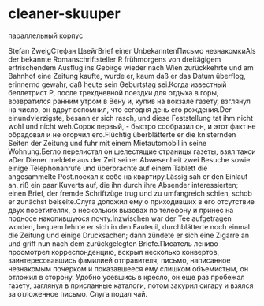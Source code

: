 # cleaner-skuuper
параллельный корпус
<?xml version="1.0"?>
<tmx><head creationtool="Skuuper TMX creator"/><body><tu><tuv xml:lang="de"><seg>Stefan Zweig</seg></tuv><tuv xml:lang="ru"><seg>&#x421;&#x442;&#x435;&#x444;&#x430;&#x43D; &#x426;&#x432;&#x435;&#x439;&#x433;</seg></tuv></tu><tu><tuv xml:lang="de"><seg>Brief einer Unbekannten</seg></tuv><tuv xml:lang="ru"><seg>&#x41F;&#x438;&#x441;&#x44C;&#x43C;&#x43E; &#x43D;&#x435;&#x437;&#x43D;&#x430;&#x43A;&#x43E;&#x43C;&#x43A;&#x438;</seg></tuv></tu><tu><tuv xml:lang="de"><seg>Als der bekannte Romanschriftsteller R fr&#xFC;hmorgens von dreit&#xE4;gigem erfrischendem Ausflug ins Gebirge wieder nach Wien zur&#xFC;ckkehrte und am Bahnhof eine Zeitung kaufte, wurde er, kaum da&#xDF; er das Datum &#xFC;berflog, erinnernd gewahr, da&#xDF; heute sein Geburtstag sei.</seg></tuv><tuv xml:lang="ru"><seg>&#x41A;&#x43E;&#x433;&#x434;&#x430; &#x438;&#x437;&#x432;&#x435;&#x441;&#x442;&#x43D;&#x44B;&#x439; &#x431;&#x435;&#x43B;&#x43B;&#x435;&#x442;&#x440;&#x438;&#x441;&#x442; &#x420;, &#x43F;&#x43E;&#x441;&#x43B;&#x435; &#x442;&#x440;&#x435;&#x445;&#x434;&#x43D;&#x435;&#x432;&#x43D;&#x43E;&#x439; &#x43F;&#x43E;&#x435;&#x437;&#x434;&#x43A;&#x438; &#x434;&#x43B;&#x44F; &#x43E;&#x442;&#x434;&#x44B;&#x445;&#x430; &#x432; &#x433;&#x43E;&#x440;&#x44B;, &#x432;&#x43E;&#x437;&#x432;&#x440;&#x430;&#x442;&#x438;&#x43B;&#x441;&#x44F; &#x440;&#x430;&#x43D;&#x43D;&#x438;&#x43C; &#x443;&#x442;&#x440;&#x43E;&#x43C; &#x432; &#x412;&#x435;&#x43D;&#x443; &#x438;, &#x43A;&#x443;&#x43F;&#x438;&#x432; &#x43D;&#x430; &#x432;&#x43E;&#x43A;&#x437;&#x430;&#x43B;&#x435; &#x433;&#x430;&#x437;&#x435;&#x442;&#x443;, &#x432;&#x437;&#x433;&#x43B;&#x44F;&#x43D;&#x443;&#x43B; &#x43D;&#x430; &#x447;&#x438;&#x441;&#x43B;&#x43E;, &#x43E;&#x43D; &#x432;&#x434;&#x440;&#x443;&#x433; &#x432;&#x441;&#x43F;&#x43E;&#x43C;&#x43D;&#x438;&#x43B;, &#x447;&#x442;&#x43E; &#x441;&#x435;&#x433;&#x43E;&#x434;&#x43D;&#x44F; &#x434;&#x435;&#x43D;&#x44C; &#x435;&#x433;&#x43E; &#x440;&#x43E;&#x436;&#x434;&#x435;&#x43D;&#x438;&#x44F;.</seg></tuv></tu><tu><tuv xml:lang="de"><seg>Der einundvierzigste, besann er sich rasch, und diese Feststellung tat ihm nicht wohl und nicht weh.</seg></tuv><tuv xml:lang="ru"><seg>&#x421;&#x43E;&#x440;&#x43E;&#x43A; &#x43F;&#x435;&#x440;&#x432;&#x44B;&#x439;, - &#x431;&#x44B;&#x441;&#x442;&#x440;&#x43E; &#x441;&#x43E;&#x43E;&#x431;&#x440;&#x430;&#x437;&#x438;&#x43B; &#x43E;&#x43D;, &#x438; &#x44D;&#x442;&#x43E;&#x442; &#x444;&#x430;&#x43A;&#x442; &#x43D;&#x435; &#x43E;&#x431;&#x440;&#x430;&#x434;&#x43E;&#x432;&#x430;&#x43B; &#x438; &#x43D;&#x435; &#x43E;&#x433;&#x43E;&#x440;&#x447;&#x438;&#x43B; &#x435;&#x433;&#x43E;.</seg></tuv></tu><tu><tuv xml:lang="de"><seg>Fl&#xFC;chtig &#xFC;berbl&#xE4;tterte er die knisternden Seiten der Zeitung und fuhr mit einem Mietautomobil in seine Wohnung.</seg></tuv><tuv xml:lang="ru"><seg>&#x411;&#x435;&#x433;&#x43B;&#x43E; &#x43F;&#x435;&#x440;&#x435;&#x43B;&#x438;&#x441;&#x442;&#x430;&#x43B; &#x43E;&#x43D; &#x448;&#x435;&#x43B;&#x435;&#x441;&#x442;&#x44F;&#x449;&#x438;&#x435; &#x441;&#x442;&#x440;&#x430;&#x43D;&#x438;&#x446;&#x44B; &#x433;&#x430;&#x437;&#x435;&#x442;&#x44B;, &#x432;&#x437;&#x44F;&#x43B; &#x442;&#x430;&#x43A;&#x441;&#x438; &#x438;</seg></tuv></tu><tu><tuv xml:lang="de"><seg>Der Diener meldete aus der Zeit seiner Abwesenheit zwei Besuche sowie einige Telephonanrufe und &#xFC;berbrachte auf einem Tablett die angesammelte Post.</seg></tuv><tuv xml:lang="ru"><seg>&#x43F;&#x43E;&#x435;&#x445;&#x430;&#x43B; &#x43A; &#x441;&#x435;&#x431;&#x435; &#x43D;&#x430; &#x43A;&#x432;&#x430;&#x440;&#x442;&#x438;&#x440;&#x443;.</seg></tuv></tu><tu><tuv xml:lang="de"><seg>L&#xE4;ssig sah er den Einlauf an, ri&#xDF; ein paar Kuverts auf, die ihn durch ihre Absender interessierten; einen Brief, der fremde Schriftz&#xFC;ge trug und zu umfangreich schien, schob er zun&#xE4;chst beiseite.</seg></tuv><tuv xml:lang="ru"><seg>&#x421;&#x43B;&#x443;&#x433;&#x430; &#x434;&#x43E;&#x43B;&#x43E;&#x436;&#x438;&#x43B; &#x435;&#x43C;&#x443; &#x43E; &#x43F;&#x440;&#x438;&#x445;&#x43E;&#x434;&#x438;&#x432;&#x448;&#x438;&#x445; &#x432; &#x435;&#x433;&#x43E; &#x43E;&#x442;&#x441;&#x443;&#x442;&#x441;&#x442;&#x432;&#x438;&#x435; &#x434;&#x432;&#x443;&#x445; &#x43F;&#x43E;&#x441;&#x435;&#x442;&#x438;&#x442;&#x435;&#x43B;&#x44F;&#x445;, &#x43E; &#x43D;&#x435;&#x441;&#x43A;&#x43E;&#x43B;&#x44C;&#x43A;&#x438;&#x445; &#x432;&#x44B;&#x437;&#x43E;&#x432;&#x430;&#x445; &#x43F;&#x43E; &#x442;&#x435;&#x43B;&#x435;&#x444;&#x43E;&#x43D;&#x443; &#x438; &#x43F;&#x440;&#x438;&#x43D;&#x435;&#x441; &#x43D;&#x430; &#x43F;&#x43E;&#x434;&#x43D;&#x43E;&#x441;&#x435; &#x43D;&#x430;&#x43A;&#x43E;&#x43F;&#x438;&#x432;&#x448;&#x443;&#x44E;&#x441;&#x44F; &#x43F;&#x43E;&#x447;&#x442;&#x443;.</seg></tuv></tu><tu><tuv xml:lang="de"><seg>Inzwischen war der Tee aufgetragen worden, bequem lehnte er sich in den Fauteuil, durchbl&#xE4;tterte noch einmal die Zeitung und einige Drucksachen; dann z&#xFC;ndete er sich eine Zigarre an und griff nun nach dem zur&#xFC;ckgelegten Briefe.</seg></tuv><tuv xml:lang="ru"><seg>&#x41F;&#x438;&#x441;&#x430;&#x442;&#x435;&#x43B;&#x44C; &#x43B;&#x435;&#x43D;&#x438;&#x432;&#x43E; &#x43F;&#x440;&#x43E;&#x441;&#x43C;&#x43E;&#x442;&#x440;&#x435;&#x43B; &#x43A;&#x43E;&#x440;&#x440;&#x435;&#x441;&#x43F;&#x43E;&#x43D;&#x434;&#x435;&#x43D;&#x446;&#x438;&#x44E;, &#x432;&#x441;&#x43A;&#x440;&#x44B;&#x43B; &#x43D;&#x435;&#x441;&#x43A;&#x43E;&#x43B;&#x44C;&#x43A;&#x43E; &#x43A;&#x43E;&#x43D;&#x432;&#x435;&#x440;&#x442;&#x43E;&#x432;, &#x437;&#x430;&#x438;&#x43D;&#x442;&#x435;&#x440;&#x435;&#x441;&#x43E;&#x432;&#x430;&#x432;&#x448;&#x438;&#x441;&#x44C; &#x444;&#x430;&#x43C;&#x438;&#x43B;&#x438;&#x435;&#x439; &#x43E;&#x442;&#x43F;&#x440;&#x430;&#x432;&#x438;&#x442;&#x435;&#x43B;&#x44F;; &#x43F;&#x438;&#x441;&#x44C;&#x43C;&#x43E;, &#x43D;&#x430;&#x43F;&#x438;&#x441;&#x430;&#x43D;&#x43D;&#x43E;&#x435; &#x43D;&#x435;&#x437;&#x43D;&#x430;&#x43A;&#x43E;&#x43C;&#x44B;&#x43C; &#x43F;&#x43E;&#x447;&#x435;&#x440;&#x43A;&#x43E;&#x43C; &#x438; &#x43F;&#x43E;&#x43A;&#x430;&#x437;&#x430;&#x432;&#x448;&#x435;&#x435;&#x441;&#x44F; &#x435;&#x43C;&#x443; &#x441;&#x43B;&#x438;&#x448;&#x43A;&#x43E;&#x43C; &#x43E;&#x431;&#x44A;&#x435;&#x43C;&#x438;&#x441;&#x442;&#x44B;&#x43C;, &#x43E;&#x43D; &#x43E;&#x442;&#x43B;&#x43E;&#x436;&#x438;&#x43B; &#x432; &#x441;&#x442;&#x43E;&#x440;&#x43E;&#x43D;&#x443;. &#x423;&#x434;&#x43E;&#x431;&#x43D;&#x43E; &#x443;&#x441;&#x435;&#x432;&#x448;&#x438;&#x441;&#x44C; &#x432; &#x43A;&#x440;&#x435;&#x441;&#x43B;&#x43E;, &#x43E;&#x43D; &#x435;&#x449;&#x435; &#x440;&#x430;&#x437; &#x43F;&#x440;&#x43E;&#x431;&#x435;&#x436;&#x430;&#x43B; &#x433;&#x430;&#x437;&#x435;&#x442;&#x443;, &#x437;&#x430;&#x433;&#x43B;&#x44F;&#x43D;&#x443;&#x43B; &#x432; &#x43F;&#x440;&#x438;&#x441;&#x43B;&#x430;&#x43D;&#x43D;&#x44B;&#x435; &#x43A;&#x430;&#x442;&#x430;&#x43B;&#x43E;&#x433;&#x438;, &#x43F;&#x43E;&#x442;&#x43E;&#x43C; &#x437;&#x430;&#x43A;&#x443;&#x440;&#x438;&#x43B; &#x441;&#x438;&#x433;&#x430;&#x440;&#x443; &#x438; &#x432;&#x437;&#x44F;&#x43B;&#x441;&#x44F; &#x437;&#x430; &#x43E;&#x442;&#x43B;&#x43E;&#x436;&#x435;&#x43D;&#x43D;&#x43E;&#x435; &#x43F;&#x438;&#x441;&#x44C;&#x43C;&#x43E;. &#x421;&#x43B;&#x443;&#x433;&#x430; &#x43F;&#x43E;&#x434;&#x430;&#x43B; &#x447;&#x430;&#x439;.</seg></tuv></tu><tu><tuv xml:lang="de"><seg></seg></tuv><tuv xml:lang="ru"><seg>  </seg></tuv></tu><tu><tuv xml:lang="de"><seg>  </seg></tuv><tuv xml:lang="ru"><seg></seg></tuv></tu></body></tmx>
